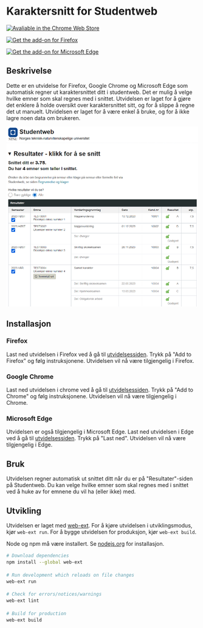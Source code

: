 # Karaktersnitt for Studentweb

[<img src="https://storage.googleapis.com/web-dev-uploads/image/WlD8wC6g8khYWPJUsQceQkhXSlv1/iNEddTyWiMfLSwFD6qGq.png" style='height: 60px; margin-right: 10px;' alt="Avaliable in the Chrome Web Store" />](https://chromewebstore.google.com/detail/karaktersnitt-for-student/cnfbclbahglengpahopaafpoffahojhd)

[<img src='https://blog.mozilla.org/addons/files/2015/11/get-the-addon.png' alt='Get the add-on for Firefox' style='height: 60px;' />](https://addons.mozilla.org/addon/karaktersnitt-for-studentweb)

[<img src='https://img-prod-cms-rt-microsoft-com.akamaized.net/cms/api/am/imageFileData/RE1Mu3b?ver=5c31' alt='Get the add-on for Microsoft Edge' style='height: 60px;' />](https://microsoftedge.microsoft.com/addons/detail/karaktersnitt-for-student/iffeapfmkbcceoflgkkcgoglmodjpbij)

## Beskrivelse

Dette er en utvidelse for Firefox, Google Chrome og Microsoft Edge som automatisk regner ut karaktersnittet ditt i studentweb. Det er mulig å velge hvilke emner som skal regnes med i snittet. Utvidelsen er laget for å gjøre det enklere å holde oversikt over karaktersnittet sitt, og for å slippe å regne det ut manuelt. Utvidelsen er laget for å være enkel å bruke, og for å ikke lagre noen data om brukeren.

![Eksempel karakterer](assets/example_grades.png)

## Installasjon

### Firefox

Last ned utvidelsen i Firefox ved å gå til [utvidelsessiden](https://addons.mozilla.org/addon/karaktersnitt-for-studentweb/). Trykk på "Add to Firefox" og følg instruksjonene. Utvidelsen vil nå være tilgjengelig i Firefox.

### Google Chrome

Last ned utvidelsen i chrome ved å gå til [utvidelsessiden](https://chromewebstore.google.com/detail/karaktersnitt-for-student/cnfbclbahglengpahopaafpoffahojhd). Trykk på "Add to Chrome" og følg instruksjonene. Utvidelsen vil nå være tilgjengelig i Chrome.

### Microsoft Edge

Utvidelsen er også tilgjengelig i Microsoft Edge. Last ned utvidelsen i Edge ved å gå til [utvidelsessiden](https://microsoftedge.microsoft.com/addons/detail/karaktersnitt-for-student/iffeapfmkbcceoflgkkcgoglmodjpbij). Trykk på "Last ned". Utvidelsen vil nå være tilgjengelig i Edge.

## Bruk

Utvidelsen regner automatisk ut snittet ditt når du er på "Resultater"-siden på Studentweb. Du kan velge hvilke emner som skal regnes med i snittet ved å huke av for emnene du vil ha (eller ikke) med.

## Utvikling

Utvidelsen er laget med [web-ext](https://developer.mozilla.org/en-US/docs/Mozilla/Add-ons/WebExtensions/Getting_started_with_web-ext). For å kjøre utvidelsen i utviklingsmodus, kjør `web-ext run`. For å bygge utvidelsen for produksjon, kjør `web-ext build`.

Node og npm må være installert. Se [nodejs.org](https://nodejs.org/en/download) for installasjon.

```sh
# Download dependencies
npm install --global web-ext

# Run development which reloads on file changes
web-ext run

# Check for errors/notices/warnings
web-ext lint

# Build for production
web-ext build
```

